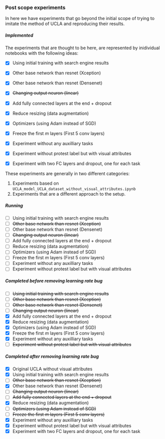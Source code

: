 ### Post scope experiments

In here we have experiments that go beyond the initial scope
of trying to imitate the method of UCLA and reproducing their
results.

##### Implemented
The experiments that are thought to be here, are represented
by inidividual notebooks with the following ideas:

- [X] Using initial training with search engine results
- [X] Other base network than resnet (Xception)
- [X] Other base network than resnet (Densenet)
- [X] ~~Changing output neuron (linear)~~
- [X] Add fully connected layers at the end + dropout
- [X] Reduce resizing (data augmentation)
- [X] Optimizers (using Adam instead of SGD)
- [X] Freeze the first _m_ layers (First 5 conv layers)
- [X] Experiment without any auxilliary tasks
- [X] Experiment without protest label but with visual attributes
- [X] Experiment with two FC layers and dropout, one for each task


These experiments are generally in two different categories:
 1. Experiments based on `UCLA_model_UCLA_dataset_without_visual_attributes.ipynb`
 2. Experiments that are a different approach to the setup.


##### Running

- [ ] Using initial training with search engine results
- [ ] ~~Other base network than resnet (Xception)~~
- [ ] Other base network than resnet (Densenet)
- [ ] ~~Changing output neuron (linear)~~
- [ ] Add fully connected layers at the end + dropout
- [ ] Reduce resizing (data augmentation)
- [ ] Optimizers (using Adam instead of SGD)
- [ ] Freeze the first _m_ layers (First 5 conv layers)
- [ ] Experiment without any auxilliary tasks
- [ ] Experiment without protest label but with visual attributes

##### Completed before removing learning rate bug

- [ ] ~~Using initial training with search engine results~~
- [ ] ~~Other base network than resnet (Xception)~~
- [ ] ~~Other base network than resnet (Densenet)~~
- [ ] ~~Changing output neuron (linear)~~
- [X] Add fully connected layers at the end + dropout
- [X] Reduce resizing (data augmentation)
- [X] Optimizers (using Adam instead of SGD)
- [X] Freeze the first _m_ layers (First 5 conv layers)
- [X] Experiment without any auxilliary tasks
- [ ] ~~Experiment without protest label but with visual attributes~~

##### Completed after removing learning rate bug

- [X] Original UCLA without visual attributes
- [X] Using initial training with search engine results
- [ ] ~~Other base network than resnet (Xception)~~
- [X] Other base network than resnet (Densenet)
- [ ] ~~Changing output neuron (linear)~~
- [ ] ~~Add fully connected layers at the end + dropout~~
- [X] Reduce resizing (data augmentation)
- [ ] ~~Optimizers (using Adam instead of SGD)~~
- [ ] ~~Freeze the first _m_ layers (First 5 conv layers)~~
- [X] Experiment without any auxilliary tasks
- [X] Experiment without protest label but with visual attributes
- [X] Experiment with two FC layers and dropout, one for each task
